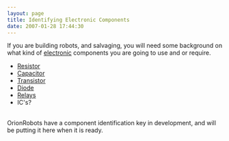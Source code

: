 ```yaml
---
layout: page
title: Identifying Electronic Components
date: 2007-01-28 17:44:30
---
```

<p>If you are building robots, and salvaging, you will need some background on what kind of <a class="wiki" href="/wiki/electronics.html" title="Electronics">electronic</a> components you are going to use and or require.
</p>
<ul><li> <a class="wiki" href="/wiki/resistor.html" title="Resistor">Resistor</a>
</li><li> <a class="wiki" href="/wiki/capacitor.html" title="Capacitor">Capacitor</a>
</li><li> <a class="wiki" href="/wiki/transistor.html" title="Transistor">Transistor</a>
</li><li> <a class="wiki" href="/wiki/diode.html" title="Diode">Diode</a>
</li><li> <a class="wiki" href="/wiki/electronic_relay.html" title="An electrically activated switch">Relays</a>
</li><li> IC's<a class="wiki wikinew for-review" title="Create page: IC's">?</a>
</li></ul><p>
<br/>OrionRobots have a component identification key in development, and will be putting it here when it is ready.
</p>
